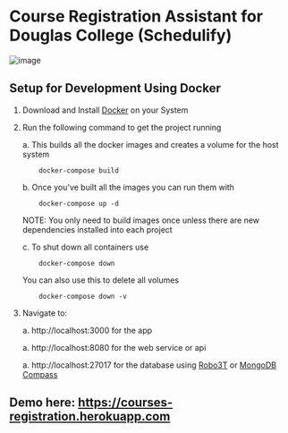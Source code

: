 # Course Registration Assistant for Douglas College (Schedulify)

![image](https://user-images.githubusercontent.com/9379521/140168846-6bfb0456-033b-47f5-b1cf-35640b790508.png)


## Setup for Development Using Docker

1.  Download and Install [Docker](https://www.docker.com/get-started) on your System

2. Run the following command to get the project running

    a. This builds all the docker images and creates a volume for the host system
   
    ```
        docker-compose build
    ```


    b.  Once you've built all the images you can run them with
    ```
        docker-compose up -d
    ```

    NOTE: You only need to build images once unless there are new dependencies installed into each project

    c. To shut down all containers use
    ```
        docker-compose down
    ```
    
    You can also use this to delete all volumes
    ```
        docker-compose down -v
    ```



3.  Navigate to:

    a. http://localhost:3000 for the app

    a. http://localhost:8080 for the web service or api

    a. http://localhost:27017 for the database using [Robo3T](https://robomongo.org/) or [MongoDB Compass](https://www.mongodb.com/products/compass)

## Demo here: https://courses-registration.herokuapp.com

